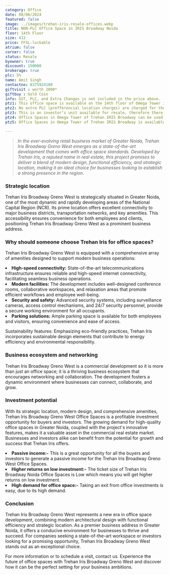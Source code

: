 ```yaml
---
category: Office
date: 08/06/2024
featured: false
image: ../images/trehan-iris-resale-offices.webp
title: NON-PLC Office Space in IRIS Broadway Noida
floor: 14th Floor
size: 412
price: FFSL-lockable
atrium: false
corner: false
status: Resale
byowner: true
discount: 150000
brokerage: true
plc: 5%
name: Amit Singh
contactno: 8375924100
giftvisit : worth 2000*
giftbuy : Gold Coin
info: GST, PLC, and Extra Changes is not included in the price above.
ptz1: This office space is available on the 14th floor of Omega Tower in Trehan IRIS Noida Extension providing a beautiful panoramic view of Noida
ptz2: No extra PLC (prefferencial location charges) are charged for these office spaces. 
ptz3: This is an investor’s unit available for resale, therefore there won’t be any brokerage charges.
ptz4: Office Spaces in Omega Tower of Trehan IRIS Broadway can be used for personal use and also for generating passive income via rental yield.
ptz5: Office Spaces in Omega Tower of Trehan IRIS Broadway is available as lockable property

---
```


> _In the ever-evolving retail business market of Greater Noida, Trehan Iris Broadway Greno West emerges as a state-of-the-art development that comes with office space standards. Developed by Trehan Iris, a reputed name in real estate, this project promises to deliver a blend of modern design, functional efficiency, and strategic location, making it an ideal choice for businesses looking to establish a strong presence in the region._

### Strategic location

Trehan Iris Broadway Greno West is strategically situated in Greater Noida, one of the most dynamic and rapidly developing areas of the National Capital Region (NCR). Its prime location offers excellent connectivity to major business districts, transportation networks, and key amenities. This accessibility ensures convenience for both employees and clients, positioning Trehan Iris Broadway Greno West as a prominent business address.

### Why should someone choose Trehan Iris for office spaces?

Trehan Iris Broadway Greno West is equipped with a comprehensive array of amenities designed to support modern business operations:

<li><b> High-speed connectivity:</b> State-of-the-art telecommunications infrastructure ensures reliable and high-speed internet connectivity, facilitating seamless business operations.

<li><b> Modern facilities:</b> The development includes well-designed conference rooms, collaborative workspaces, and relaxation areas that promote efficient workflows and employee well-being.

<li><b> Security and safety:</b> Advanced security systems, including surveillance cameras, access control mechanisms, and 24/7 security personnel, provide a secure working environment for all occupants.

<li><b> Parking solutions:</b> Ample parking space is available for both employees and visitors, ensuring convenience and ease of access.

Sustainability features: Emphasizing eco-friendly practices, Trehan Iris incorporates sustainable design elements that contribute to energy efficiency and environmental responsibility.

### Business ecosystem and networking

Trehan Iris Broadway Greno West is a commercial development so it is more than just an office space; it is a thriving business ecosystem that encourages networking and collaboration. The development fosters a dynamic environment where businesses can connect, collaborate, and grow.

### Investment potential

With its strategic location, modern design, and comprehensive amenities, Trehan Iris Broadway Greno West Office Spaces is a profitable investment opportunity for buyers and investors. The growing demand for high-quality office spaces in Greater Noida, coupled with the project's innovative features, makes it a valuable asset in the commercial real estate market. Businesses and investors alike can benefit from the potential for growth and success that Trehan Iris offers.

<li> <b>Passive income:-</b> This is a great opportunity for all the buyers and investors to generate a passive income for the Trehan Iris Broadway Greno West Office Spaces.
<li><b>Higher returns on low investment:-</b> The ticket size of Trehan Iris Broadway Noida Office Spaces is Low which means you will get higher returns on low investment.
<li><b>High demand for office space:-</b> Taking an exit from office investments is easy, due to its high demand.

### Conclusion

Trehan Iris Broadway Greno West represents a new era in office space development, combining modern architectural design with functional efficiency and strategic location. As a premier business address in Greater Noida, it offers a conducive environment for businesses to thrive and succeed. For companies seeking a state-of-the-art workspace or investors looking for a promising opportunity, Trehan Iris Broadway Greno West stands out as an exceptional choice.

For more information or to schedule a visit, contact us. Experience the future of office spaces with Trehan Iris Broadway Greno West and discover how it can be the perfect setting for your business ambitions.
